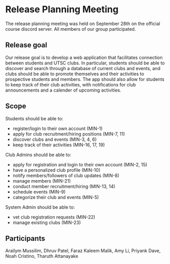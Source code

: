 # Release Planning Meeting

The release planning meeting was held on September 28th on the official course discord server. All members of our group participated.

## Release goal

Our release goal is to develop a web application that facilitates connection between students and UTSC clubs. In particular, students should be able to discover and search through a database of current clubs and events, and clubs should be able to promote themselves and their activities to prospective students and members. The app should also allow for students to keep track of their club activities, with notifications for club announcements and a calender of upcoming activities.

## Scope

Students should be able to:

* register/login to their own account (MIN-1)
* apply for club recruitment/hiring positions (MIN-7, 11)
* discover clubs and events (MIN-3, 4, 6)
* keep track of their activities (MIN-16, 17, 19)

Club Admins should be able to:

* apply for registration and login to their own account (MIN-2, 15)
* have a personalized club profile (MIN-10)
* notify members/followers of club updates (MIN-8)
* manage members (MIN-21)
* conduct member recruitment/hiring (MIN-13, 14)
* schedule events (MIN-9)
* categorize their club and events (MIN-5)

System Admin should be able to:

* vet club registration requests (MIN-22)
* manage existing clubs (MIN-23)


## Participants

Arailym Mussilim, Dhruv Patel, Faraz Kaleem Malik, Amy Li, Priyank Dave, Noah Cristino, Tharuth Attanayake